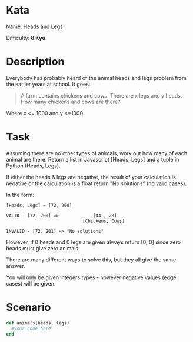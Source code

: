 # Kata
Name: [Heads and Legs](https://www.codewars.com/kata/heads-and-legs/ruby)

Difficulty: **8 Kyu**

# Description
Everybody has probably heard of the animal heads and legs problem from the earlier years at school. It goes:

> A farm contains chickens and cows. There are x legs and y heads. How many chickens and cows are there?

Where x <= 1000 and y <=1000

# Task
Assuming there are no other types of animals, work out how many of each animal are there. Return a list in Javascript [Heads, Legs] and a tuple in Python (Heads, Legs).

If either the heads & legs are negative, the result of your calculation is negative or the calculation is a float return "No solutions" (no valid cases).

In the form:

```
[Heads, Legs] = [72, 200]

VALID - [72, 200] =>             [44 , 28]   
                             [Chickens, Cows]

INVALID - [72, 201] => "No solutions"
```

However, if 0 heads and 0 legs are given always return [0, 0] since zero heads must give zero animals.

There are many different ways to solve this, but they all give the same answer.

You will only be given integers types - however negative values (edge cases) will be given.

# Scenario
```ruby
def animals(heads, legs)
  #your code here
end
```